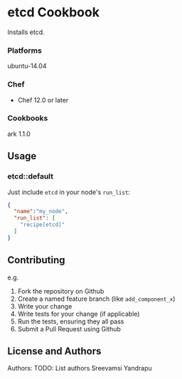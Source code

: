 # etcd Cookbook

Installs etcd.

### Platforms
ubuntu-14.04

### Chef

- Chef 12.0 or later

### Cookbooks
ark 1.1.0

## Usage

### etcd::default

Just include `etcd` in your node's `run_list`:

```json
{
  "name":"my_node",
  "run_list": [
    "recipe[etcd]"
  ]
}
```

## Contributing


e.g.
1. Fork the repository on Github
2. Create a named feature branch (like `add_component_x`)
3. Write your change
4. Write tests for your change (if applicable)
5. Run the tests, ensuring they all pass
6. Submit a Pull Request using Github

## License and Authors

Authors: TODO: List authors
Sreevamsi Yandrapu
